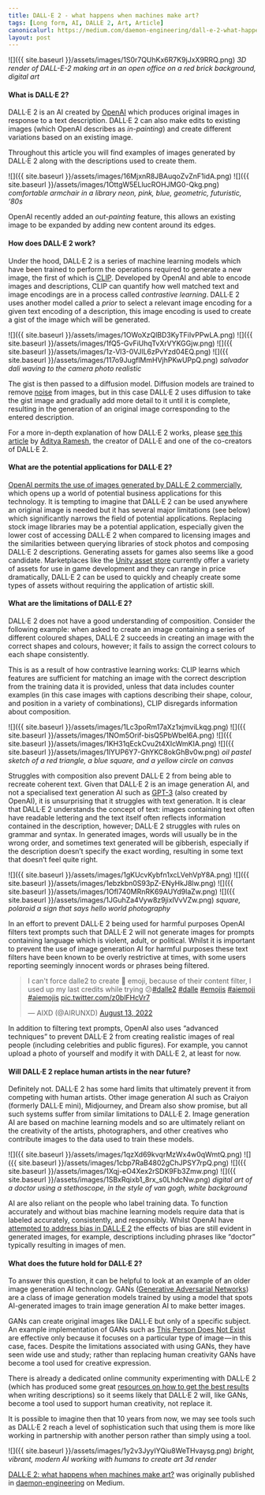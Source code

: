 ```yaml
---
title: DALL·E 2 - what happens when machines make art?
tags: [Long form, AI, DALLE 2, Art, Article]
canonicalurl: https://medium.com/daemon-engineering/dall-e-2-what-happens-when-machines-make-art-ebd94b3f028b
layout: post
---
```



![]({{ site.baseurl }}/assets/images/1S0r7QUhKx6R7K9jJxX9RRQ.png)
*3D render of DALL-E-2 making art in an open office on a red brick background, digital art*

#### What is DALL·E 2?


DALL·E 2 is an AI created by [OpenAI](https://openai.com/about/) which produces original images in response to a text description. DALL·E 2 can also make edits to existing images (which OpenAI describes as *in-painting*) and create different variations based on an existing image.


Throughout this article you will find examples of images generated by DALL·E 2 along with the descriptions used to create them.


![]({{ site.baseurl }}/assets/images/16MjxnR8JBAuqoZvZnF1idA.png) 
![]({{ site.baseurl }}/assets/images/1OttgW5ELlucROHJMG0-Qkg.png)
*comfortable armchair in a library neon, pink, blue, geometric, futuristic, ‘80s*

OpenAI recently added an *out-painting* feature, this allows an existing image to be expanded by adding new content around its edges.


#### How does DALL·E 2 work?


Under the hood, DALL·E 2 is a series of machine learning models which have been trained to perform the operations required to generate a new image, the first of which is [CLIP](https://openai.com/blog/clip/). Developed by OpenAI and able to encode images and descriptions, CLIP can quantify how well matched text and image encodings are in a process called *contrastive learning*. DALL·E 2 uses another model called a *prior* to select a relevant image encoding for a given text encoding of a description, this image encoding is used to create a gist of the image which will be generated.


![]({{ site.baseurl }}/assets/images/1OWoXzQlBD3KyTFiIvPPwLA.png)
![]({{ site.baseurl }}/assets/images/1fQ5-GvFiUhqTvXrVYKGGjw.png)
![]({{ site.baseurl }}/assets/images/1z-Vl3-0VJlL6zPvYzd04EQ.png)
![]({{ site.baseurl }}/assets/images/117o9JugflMmHVjhPKwUPpQ.png)
*salvador dali waving to the camera photo realistic*

The gist is then passed to a diffusion model. Diffusion models are trained to remove [noise](https://en.wikipedia.org/wiki/Image_noise) from images, but in this case DALL·E 2 uses diffusion to take the gist image and gradually add more detail to it until it is complete, resulting in the generation of an original image corresponding to the entered description.


For a more in-depth explanation of how DALL·E 2 works, please [see this article](http://adityaramesh.com/posts/dalle2/dalle2.html) by [Aditya Ramesh](https://twitter.com/model_mechanic), the creator of DALL·E and one of the co-creators of DALL·E 2.


#### What are the potential applications for DALL·E 2?


[OpenAI permits the use of images generated by DALL·E 2 commercially](https://www.technollama.co.uk/dall%C2%B7e-goes-commercial-but-what-about-copyright), which opens up a world of potential business applications for this technology. It is tempting to imagine that DALL·E 2 can be used anywhere an original image is needed but it has several major limitations (see below) which significantly narrows the field of potential applications. Replacing stock image libraries may be a potential application, especially given the lower cost of accessing DALL·E 2 when compared to licensing images and the similarities between querying libraries of stock photos and composing DALL·E 2 descriptions. Generating assets for games also seems like a good candidate. Marketplaces like the [Unity asset store](https://assetstore.unity.com/) currently offer a variety of assets for use in game development and they can range in price dramatically, DALL·E 2 can be used to quickly and cheaply create some types of assets without requiring the application of artistic skill.


#### What are the limitations of DALL·E 2?


DALL·E 2 does not have a good understanding of composition. Consider the following example: when asked to create an image containing a series of different coloured shapes, DALL·E 2 succeeds in creating an image with the correct shapes and colours, however; it fails to assign the correct colours to each shape consistently.


This is as a result of how contrastive learning works: CLIP learns which features are sufficient for matching an image with the correct description from the training data it is provided, unless that data includes counter examples (in this case images with captions describing their shape, colour, and position in a variety of combinations), CLIP disregards information about composition.


![]({{ site.baseurl }}/assets/images/1Lc3poRm17aXz1xjmviLkqg.png)
![]({{ site.baseurl }}/assets/images/1NOm5Orif-bisQ5PbWbel6A.png)
![]({{ site.baseurl }}/assets/images/1KH31qEckCvu2t4XIcWmKIA.png)
![]({{ site.baseurl }}/assets/images/1lYUP6Y7-GhYKC8okGhBv0w.png)
*oil pastel sketch of a red triangle, a blue square, and a yellow circle on canvas*

Struggles with composition also prevent DALL·E 2 from being able to recreate coherent text. Given that DALL·E 2 is an image generation AI, and not a specialised text generation AI such as [GPT-3](https://openai.com/api/) (also created by OpenAI), it is unsurprising that it struggles with text generation. It is clear that DALL·E 2 understands the concept of text: images containing text often have readable lettering and the text itself often reflects information contained in the description, however; DALL·E 2 struggles with rules on grammar and syntax. In generated images, words will usually be in the wrong order, and sometimes text generated will be gibberish, especially if the description doesn’t specify the exact wording, resulting in some text that doesn’t feel quite right.


![]({{ site.baseurl }}/assets/images/1gKUcvKybfn1xcLVehVpY8A.png)
![]({{ site.baseurl }}/assets/images/1ebzkbn0S93pZ-ENyHkJ8lw.png)
![]({{ site.baseurl }}/assets/images/1OfI740MRnRK69AUYd9laZw.png)
![]({{ site.baseurl }}/assets/images/1JGuhZa4Vyw8z9jixlVvVZw.png)
*square, polaroid a sign that says hello world photography*

In an effort to prevent DALL·E 2 being used for harmful purposes OpenAI filters text prompts such that DALL·E 2 will not generate images for prompts containing language which is violent, adult, or political. Whilst it is important to prevent the use of image generation AI for harmful purposes these text filters have been known to be overly restrictive at times, with some users reporting seemingly innocent words or phrases being filtered.


<blockquote class="twitter-tweet"><p lang="en" dir="ltr">I can&#39;t force dalle2 to create 🤯 emoji, because of their content filter, I used up my last credits while trying 😕<a href="https://twitter.com/hashtag/dalle2?src=hash&amp;ref_src=twsrc%5Etfw">#dalle2</a> <a href="https://twitter.com/hashtag/dalle?src=hash&amp;ref_src=twsrc%5Etfw">#dalle</a> <a href="https://twitter.com/hashtag/emojis?src=hash&amp;ref_src=twsrc%5Etfw">#emojis</a> <a href="https://twitter.com/hashtag/aiemoji?src=hash&amp;ref_src=twsrc%5Etfw">#aiemoji</a> <a href="https://twitter.com/hashtag/aiemojis?src=hash&amp;ref_src=twsrc%5Etfw">#aiemojis</a> <a href="https://t.co/z0blFHcVr7">pic.twitter.com/z0blFHcVr7</a></p>&mdash; AIXD (@AIRUNXD) <a href="https://twitter.com/AIRUNXD/status/1558308629505359872?ref_src=twsrc%5Etfw">August 13, 2022</a></blockquote> <script async src="https://platform.twitter.com/widgets.js" charset="utf-8"></script>

In addition to filtering text prompts, OpenAI also uses “advanced techniques” to prevent DALL·E 2 from creating realistic images of real people (including celebrities and public figures). For example, you cannot upload a photo of yourself and modify it with DALL·E 2, at least for now.


#### Will DALL·E 2 replace human artists in the near future?


Definitely not. DALL·E 2 has some hard limits that ultimately prevent it from competing with human artists. Other image generation AI such as Craiyon (formerly DALL·E mini), Midjourney, and Dream also show promise, but all such systems suffer from similar limitations to DALL·E 2. Image generation AI are based on machine learning models and so are ultimately reliant on the creativity of the artists, photographers, and other creatives who contribute images to the data used to train these models.


![]({{ site.baseurl }}/assets/images/1qzXd69kvqrMzWx4w0qWmtQ.png)
![]({{ site.baseurl }}/assets/images/1cbp7RaB4802gChJPSY7rpQ.png)
![]({{ site.baseurl }}/assets/images/1Xqj-eO4Xex2rSDK9Fb3Zmw.png)
![]({{ site.baseurl }}/assets/images/1SBxRqixb1_8rx_s0LhdcNw.png)
*digital art of a doctor using a stethoscope, in the style of van gogh, white background*

AI are also reliant on the people who label training data. To function accurately and without bias machine learning models require data that is labeled accurately, consistently, and responsibly. Whilst OpenAI have [attempted to address bias in DALL·E 2](https://openai.com/blog/reducing-bias-and-improving-safety-in-dall-e-2/) the effects of bias are still evident in generated images, for example, descriptions including phrases like “doctor” typically resulting in images of men.


#### What does the future hold for DALL·E 2?


To answer this question, it can be helpful to look at an example of an older image generation AI technology. GANs ([Generative Adversarial Networks](https://en.wikipedia.org/wiki/Generative_adversarial_network)) are a class of image generation models trained by using a model that spots AI-generated images to train image generation AI to make better images.


GANs can create original images like DALL·E but only of a specific subject. An example implementation of GANs such as [This Person Does Not Exist](https://thispersondoesnotexist.com/) are effective only because it focuses on a particular type of image — in this case, faces. Despite the limitations associated with using GANs, they have seen wide use and study; rather than replacing human creativity GANs have become a tool used for creative expression.


There is already a dedicated online community experimenting with DALL·E 2 (which has produced some great [resources on how to get the best results](https://dallery.gallery/the-dalle-2-prompt-book/) when writing descriptions) so it seems likely that DALL·E 2 will, like GANs, become a tool used to support human creativity, not replace it.


It is possible to imagine then that 10 years from now, we may see tools such as DALL·E 2 reach a level of sophistication such that using them is more like working in partnership with another person rather than simply using a tool.


![]({{ site.baseurl }}/assets/images/1y2v3JyyIYQiu8WeTHvaysg.png)
*bright, vibrant, modern AI working with humans to create art 3d render*

[DALL·E 2: what happens when machines make art?](https://medium.com/daemon-engineering/dall-e-2-what-happens-when-machines-make-art-ebd94b3f028b) was originally published in [daemon-engineering](https://medium.com/daemon-engineering) on Medium.


